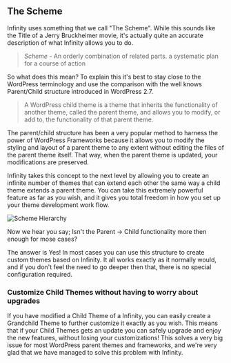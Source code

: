 ## The Scheme

Infinity uses something that we call "The Scheme".
While this sounds like the Title of a Jerry Bruckheimer movie, it's
actually quite an accurate description of what Infinity allows you to do.

> *Scheme* - An orderly combination of related parts.
> a systematic plan for a course of action

So what does this mean? To explain this it's best to stay close
to the WordPress terminology and use the comparison with the well knows
Parent/Child structure introduced in WordPress 2.7.

> A WordPress child theme is a theme that inherits the functionality
> of another theme, called the parent theme, and allows you to modify,
> or add to, the functionality of that parent theme.

The parent/child structure has been a very popular method to harness the
power of WordPress Frameworks because it allows you to modify the styling
and layout of a parent theme to any extent without editing the files of the
parent theme itself. That way, when the parent theme is updated, your
modifications are preserved.

Infinity takes this concept to the next level by allowing you to create an
infinite number of themes that can extend each other the same way a child theme
extends a parent theme. You can take this extremely powerful feature as far
as you wish, and it gives you total freedom in how you set up your
theme development work flow.

![Scheme Hierarchy](infinity://admin:image/docs/scheme_hierarchy.jpg)

Now we hear you say; Isn't the Parent -> Child functionality more then enough
for mose cases?

The answer is Yes! In most cases you can use this structure to
create custom themes based on Infinity. It all works exactly as it normally would,
and if you don't feel the need to go deeper then that, there is no special
configuration required.

### Customize Child Themes without having to worry about upgrades

If you have modified a Child Theme of a Infinity, you can easily create a
Grandchild Theme to further customize it exactly as you wish. This means that if your
Child Themes gets an update you can safely upgrade and enjoy the new features,
without losing your customizations! This solves a very big issue for most WordPress
parent themes and frameworks, and we're very glad that we have managed to solve this
problem with Infinity.